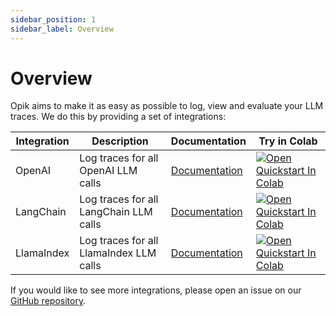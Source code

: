 ```yaml
---
sidebar_position: 1
sidebar_label: Overview
---
```


# Overview

Opik aims to make it as easy as possible to log, view and evaluate your LLM traces. We do this by providing a set of integrations:


| Integration | Description | Documentation | Try in Colab |
| ----------- | ----------- | ------------- | ------------ |
| OpenAI | Log traces for all OpenAI LLM calls | [Documentation](/tracing/integrations/openai.md) | [![Open Quickstart In Colab](https://colab.research.google.com/assets/colab-badge.svg)](https://colab.research.google.com/github/comet-ml/opik/blob/master/apps/opik-documentation/documentation/docs/cookbook/openai.ipynb) |
| LangChain | Log traces for all LangChain LLM calls | [Documentation](/tracing/integrations/langchain.md) | [![Open Quickstart In Colab](https://colab.research.google.com/assets/colab-badge.svg)](https://colab.research.google.com/github/comet-ml/opik/blob/master/apps/opik-documentation/documentation/docs/cookbook/langchain.ipynb) |
| LlamaIndex | Log traces for all LlamaIndex LLM calls | [Documentation](/tracing/integrations/llama_index.md) | [![Open Quickstart In Colab](https://colab.research.google.com/assets/colab-badge.svg)](https://colab.research.google.com/github/comet-ml/opik/blob/master/apps/opik-documentation/documentation/docs/cookbook/llama-index.ipynb) |

If you would like to see more integrations, please open an issue on our [GitHub repository](https://github.com/comet-ml/opik).
